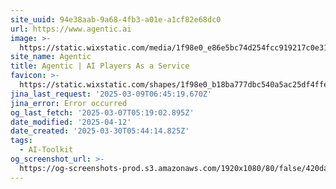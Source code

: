 ```yaml
---
site_uuid: 94e38aab-9a68-4fb3-a01e-a1cf82e68dc0
url: https://www.agentic.ai
image: >-
  https://static.wixstatic.com/media/1f98e0_e86e5bc74d254fcc919217c0e3121efe~mv2.jpg/v1/fill/w_600,h_315,al_c/1f98e0_e86e5bc74d254fcc919217c0e3121efe~mv2.jpg
site_name: Agentic
title: Agentic | AI Players As a Service
favicon: >-
  https://static.wixstatic.com/shapes/1f98e0_b18ba777dbc540a5ac25df4ffeba76aa.svg
jina_last_request: '2025-03-09T06:45:19.670Z'
jina_error: Error occurred
og_last_fetch: '2025-03-07T05:19:02.895Z'
date_modified: '2025-04-12'
date_created: '2025-03-30T05:44:14.825Z'
tags:
  - AI-Toolkit
og_screenshot_url: >-
  https://og-screenshots-prod.s3.amazonaws.com/1920x1080/80/false/420dac746a271b25cabd4a95e5d33fcb052506e8e7b729b6f995565b20ff3bc0.jpeg
---
```




